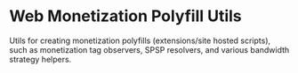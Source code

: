 # Web Monetization Polyfill Utils

Utils for creating monetization polyfills (extensions/site hosted scripts), such as monetization
tag observers, SPSP resolvers, and various bandwidth strategy helpers.
